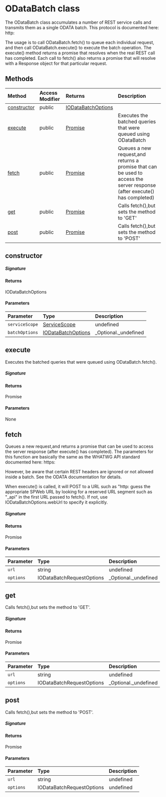 # ODataBatch class





The ODataBatch class accumulates a number of REST service calls and 
transmits them as a single ODATA batch. This protocol is documented here: 
http: 
 
The usage is to call ODataBatch.fetch() to queue each individual request, 
and then call ODataBatch.execute() to execute the batch operation. 
The execute() method returns a promise that resolves when the real REST 
call has completed. Each call to fetch() also returns a promise that will 
resolve with a Response object for that particular request. 







## Methods

| Method	   | Access Modifier | Returns	| Description|
|:-------------|:----|:-------|:-----------|
|[constructor](#constructor~3egg9)     | public | [IODataBatchOptions](IODataBatchOptions.md) |  |
|[execute](#execute~6cei9)     | public | [Promise<ODataBatch>](Promise.md) | Executes the batched queries that were queued using ODataBatch |
|[fetch](#fetch~ekuc9)     | public | [Promise<Response>](Promise.md) | Queues a new request,and returns a promise that can be used to access  the server response (after execute() has completed) |
|[get](#get~xkvg9)     | public | [Promise<Response>](Promise.md) | Calls fetch(),but sets the method to 'GET' |
|[post](#post~1dus9)     | public | [Promise<Response>](Promise.md) | Calls fetch(),but sets the method to 'POST' |




## constructor



##### Signature

#### Returns
IODataBatchOptions

#### Parameters


| Parameter	   | Type    | Description |
|:-------------|:---------------|:------------|
| `serviceScope`    | [ServiceScope](ServiceScope.md) | undefined |
| `batchOptions`    | [IODataBatchOptions](IODataBatchOptions.md) | _Optional._undefined |


## execute

Executes the batched queries that were queued using ODataBatch.fetch().

##### Signature

#### Returns
Promise<ODataBatch>

#### Parameters
None


## fetch

Queues a new request,and returns a promise that can be used to access 
the server response (after execute() has completed). The parameters for 
this function are basically the same as the WHATWG API standard documented here: 
https: 
 
However, be aware that certain REST headers are ignored or not allowed inside 
a batch. See the ODATA documentation for details. 
 
When execute() is called, it will POST to a URL such as 
"http: 
guess the appropriate SPWeb URL by looking for a reserved URL segment such as "_api" 
in the first URL passed to fetch(). If not, use IODataBatchOptions.webUrl to specify it 
explicitly. 


##### Signature

#### Returns
Promise<Response>

#### Parameters


| Parameter	   | Type    | Description |
|:-------------|:---------------|:------------|
| `url`    | string | undefined |
| `options`    | IODataBatchRequestOptions | _Optional._undefined |


## get

Calls fetch(),but sets the method to 'GET'.

##### Signature

#### Returns
Promise<Response>

#### Parameters


| Parameter	   | Type    | Description |
|:-------------|:---------------|:------------|
| `url`    | string | undefined |
| `options`    | IODataBatchRequestOptions | _Optional._undefined |


## post

Calls fetch(),but sets the method to 'POST'.

##### Signature

#### Returns
Promise<Response>

#### Parameters


| Parameter	   | Type    | Description |
|:-------------|:---------------|:------------|
| `url`    | string | undefined |
| `options`    | IODataBatchRequestOptions | undefined |

